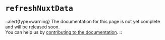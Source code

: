 # `refreshNuxtData`

::alert{type=warning}
The documentation for this page is not yet complete and will be released soon.<br>
You can help us by [contributing to the documentation](/community/contribution#documentation-guide).
::
